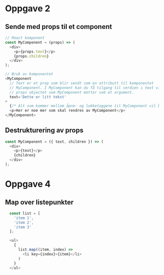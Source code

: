 # Oppgave 2

## Sende med props til et component

```javascript
// React komponent
const MyComponent = (props) => (
  <div>
    <p>{props.text}</p>
    {props.children}
  </div>
);

// Bruk av komponentet
<MyComponent
  // Text er et prop som blir sendt som en attributt til komponentet
  // MyComponent. I MyComponent kan du få tilgang til verdien i text via
  // props objectet som MyComponent mottar som et argument.
  text='Dette er litt tekst'
>
  {/* Alt som kommer mellom åpne- og lukketaggene til MyComponent vil bli samlet i et prop som heter children. Du får tilgang til proppet children på samme måte som andre props du sender til MyComponent. */}
  <p>Her er noe mer som skal rendres av MyComponent</p>
</MyComponent>
```

## Destrukturering av props

```javascript
const MyComponent = ({ text, children }) => (
  <div>
    <p>{text}</p>
    {children}
  </div>
);
```

# Oppgave 4

## Map over listepunkter
```javascript
  const list = [
    'item 1',
    'item 2',
    'item 3'
  ];

  <ul>
    {
      list.map((item, index) =>
        <li key={index}>{item}</li>
      )
    }
  </ul>
```
